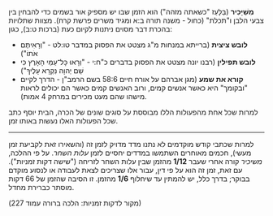 **מִשֵּׁיָּכִיר** (בַּלָּעַז "כשאתה מזהה") הוא הזמן שבו יש מספיק אור בשמים כדי להבחין בין צבעי הלבן ו"תכלת" (כחול - משנה תורה ב:א ומגיד משרים פרשת קרח). מצוות שתלויות בהכרת דבר מסוים ניתנות לקיום כעת (ברכות ט:ב), כגון:

- **לובש ציצית** (ברייתא במנחות מ"ג מצטט את הפסוק במדבר טו:לט - "וְרָאִיתֶם אֹתוֹ")
- **לובש תפילין** (רבנו יונה מצטט את הפסוק בדברים כ"ח:י - "וְרָאוּ כָּל־עַמֵּי הָאָרֶץ כִּי שֵׁם יְהוָה נִקְרָא עָלֶיךָ")
- **קורא את שמע** (מגן אברהם על אורח חיים 58:6 בשם הרמב"ן - הדרך לקיים "ובקומך" היא כאשר אנשים קמים, ורוב האנשים קמים כאשר הם יכולים לראות מישהו שהם מעט מכירים במרחק 4 אמות).

למרות שכל אחת מהפעולות הללו מבוססת על סוגים שונים של הכרה, הבית יוסף כתב שכל הפעולות האלו נעשות באותו זמן.

---

למרות שכתבי קודש מוקדמים לא נתנו מדד מדויק לזמן זה (והשאירו זאת לקביעת זמן מעשי), חכמים מאוחרים השתמשו במדדים יחסיים לזמן *עלות השחר*. על פי ההלכה, *משיכיר* קורה אחרי שעבר **1/12** מהזמן שבין עלות השחר לזריחה ("שישה דקות זמניות"). עם זאת, זמן זה הוא על פי דין, עבור אלו שצריכים לצאת לעבודה או לנסוע מוקדם בבוקר; בדרך כלל, יש להמתין עד שיחלוף **1/6** מהזמן. זו הסיבה שהזמן של 66 דקות מוסתר כברירת מחדל.

(מקור לדקות זמניות: הלכה ברורה עמוד 227)